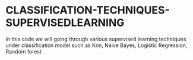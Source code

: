 # CLASSIFICATION-TECHNIQUES-SUPERVISEDLEARNING
In this code we will going through various supervised learning techniques under classification model such as Knn, Naive Bayes, Logistic Regression, Random forest 
